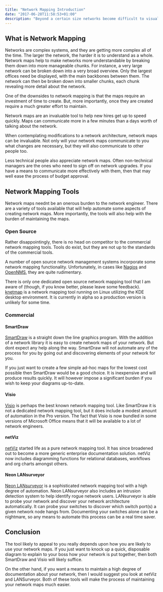 ```yaml
---
title: "Network Mapping Introduction"
date: "2017-06-28T11:58:53+01:00"
description: "Beyond a certain size networks become difficult to visualize without graphical aids. There are a number of tools to aid in the production of network maps. This article provides reasons why you should be interested in network mapping, as well as an overview of the available tools."
---
```

<h2>What is Network Mapping</h2><p>Networks are complex systems, and they are getting more complex all of the time. The larger the network, the harder it is to understand as a whole. Network maps help to make networks more understandable by breaking them down into more manageable chunks. For instance, a very large network can be broken down into a very broad overview. Only the largest offices need be displayed, with the main backbones between them. The network can then be broken down into smaller chunks, each chunk revealing more detail about the network.</p><p>One of the downsides to network mapping is that the maps require an investment of time to create. But, more importantly, once they are created require a much greater effort to maintain.</p><p>Network maps are an invaluable tool to help new hires get up to speed quickly. Maps can communicate more in a few minutes than a days worth of talking about the network.</p><p>When contemplating modifications to a network architecture, network maps can be invaluable. Not only will your network maps communicate to you what changes are necessary, but they will also communicate to other people too.</p><p>Less technical people also appreciate network maps. Often non-technical managers are the ones who need to sign off on network upgrades. If you have a means to communicate more effectively with them, then that may well ease the process of budget approval.</p><h2>Network Mapping Tools</h2><p>Network maps neednt be an onerous burden to the network engineer. There are a variety of tools available that will help automate some aspects of creating network maps. More importantly, the tools will also help with the burden of maintaining the maps.</p><h3>Open Source</h3><p>Rather disappointingly, there is no head on competitor to the commercial network mapping tools. Tools do exist, but they are not up to the standards of the commercial tools.</p><p>A number of open source network management systems incorporate some network mapping functionality. Unfortunately, in cases like <a href="http://www.nagios.org/">Nagios</a> and <a href="http://www.opennms.org/">OpenNMS</a>, they are quite rudimentary.</p><p>There is only one dedicated open source network mapping tool that I am aware of (though, if you know better, please leave some feedback). <a href="http://sourceforge.net/projects/knetmap/">knetmap</a> is a network mapping tool running on Linux utilizing the KDE desktop environment. It is currently in alpha so a production version is unlikely for some time.</p><h3>Commercial</h3><h4>SmartDraw</h4><p><a href="http://www.smartdraw.com/">SmartDraw</a> is a straight down the line graphics program. With the addition of a network library it is easy to create network maps of your network. But dont expect any help along the way. SmartDraw will not automate any of the process for you by going out and discovering elements of your network for you.</p><p>If you just want to create a few simple ad-hoc maps for the lowest cost possible then SmartDraw would be a good choice. It is inexpensive and will produce results quickly. It will however impose a significant burden if you wish to keep your diagrams up-to-date.</p><h4>Visio</h4><p><a href="http://office.microsoft.com/home/office.aspx?assetid=FX01085798">Visio</a> is perhaps the best known network mapping tool. Like SmartDraw it is not a dedicated network mapping tool, but it does include a modest amount of automation in the Pro version. The fact that Visio is now bundled in some versions of Microsoft Office means that it will be available to a lot of network engineers.</p><h4>netViz</h4><p><a href="http://www.netviz.com/">netViz</a> started life as a pure network mapping tool. It has since broadened out to become a more generic enterprise documentation solution. netViz now includes diagramming functions for relational databases, workflows and org charts amongst others.</p><h4>Neon LANsurveyor</h4><p><a href="http://www.neon.com/LSwin.html">Neon LANsurveyor</a> is a sophisticated network mapping tool with a high degree of automation. Neon LANsurveyor also includes an intrusion detection system to help identify rogue network users. LANsurveyor is able to probe your network and discover your network architecture automatically. It can probe your switches to discover which switch port(s) a given network node hangs from. Documenting your switches alone can be a nightmare, so any means to automate this process can be a real time saver.</p><h2>Conclusion</h2><p>The tool likely to appeal to you really depends upon how you are likely to use your network maps. If you just want to knock up a quick, disposable diagram to explain to your boss how your network is put together, then both SmartDraw and Visio will likely suffice.</p><p>On the other hand, if you want a means to maintain a high degree of documentation about your network, then I would suggest you look at netViz and LANSurveyor. Both of these tools will make the process of maintaining your network maps much easier.</p>


